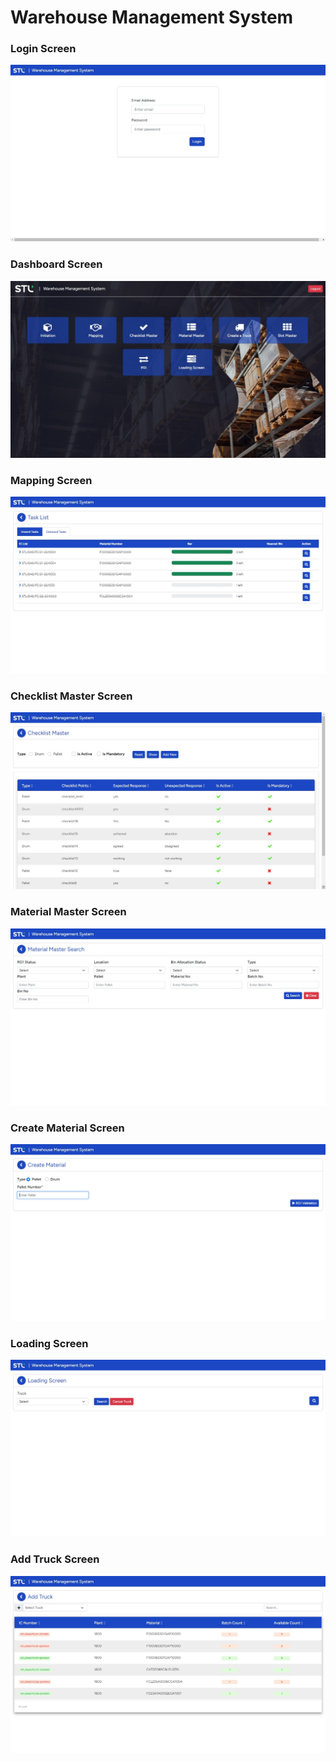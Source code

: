 # Warehouse Management System

<!-- ### About

This MERN Full stack web application is an eCommerce Platform built with __React.js__ for frontend,
__Express.js__ for creating REST API, __MongoDB__ for database, __React-Bootstrap__ for the UI library and __Redux__ for managing application states. It supports authentication with JSON Web Token for admin and customer users. Customers can search products by name or brand and Admins can add new products & edit details. It is deployed on __Heroku__. -->

### Login Screen

![Login](./Screenshots/Login.jpeg)

### Dashboard Screen

![Dashboard](./Screenshots/Dash.jpeg)

### Mapping Screen

![Mapping](./Screenshots/Mapping.jpeg)

### Checklist Master Screen

![Checklist Master](./Screenshots/Checklist%20Master.jpeg)

### Material Master Screen

![Material Master](./Screenshots/Material%20Master.jpeg)

### Create Material Screen

![Create Material](./Screenshots/Create%20Material.jpeg)

### Loading Screen

![Loading](./Screenshots/Loading%20Screen.jpeg)

### Add Truck Screen

![Add Truck](./Screenshots/Add%20Truck.jpeg)
